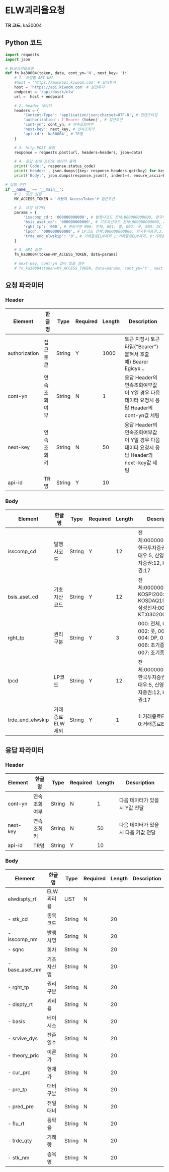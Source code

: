 # ELW괴리율요청

**TR 코드:** ka30004

## Python 코드

```python
import requests
import json

# ELW괴리율요청
def fn_ka30004(token, data, cont_yn='N', next_key=''):
	# 1. 요청할 API URL
	#host = 'https://mockapi.kiwoom.com' # 모의투자
	host = 'https://api.kiwoom.com' # 실전투자
	endpoint = '/api/dostk/elw'
	url =  host + endpoint

	# 2. header 데이터
	headers = {
		'Content-Type': 'application/json;charset=UTF-8', # 컨텐츠타입
		'authorization': f'Bearer {token}', # 접근토큰
		'cont-yn': cont_yn, # 연속조회여부
		'next-key': next_key, # 연속조회키
		'api-id': 'ka30004', # TR명
	}

	# 3. http POST 요청
	response = requests.post(url, headers=headers, json=data)

	# 4. 응답 상태 코드와 데이터 출력
	print('Code:', response.status_code)
	print('Header:', json.dumps({key: response.headers.get(key) for key in ['next-key', 'cont-yn', 'api-id']}, indent=4, ensure_ascii=False))
	print('Body:', json.dumps(response.json(), indent=4, ensure_ascii=False))  # JSON 응답을 파싱하여 출력

# 실행 구간
if __name__ == '__main__':
	# 1. 토큰 설정
	MY_ACCESS_TOKEN = '사용자 AccessToken'# 접근토큰

	# 2. 요청 데이터
	params = {
		'isscomp_cd': '000000000000', # 발행사코드 전체:000000000000, 한국투자증권:3, 미래대우:5, 신영:6, NK투자증권:12, KB증권:17
		'bsis_aset_cd': '000000000000', # 기초자산코드 전체:000000000000, KOSPI200:201, KOSDAQ150:150, 삼성전자:005930, KT:030200..
		'rght_tp': '000', # 권리구분 000: 전체, 001: 콜, 002: 풋, 003: DC, 004: DP, 005: EX, 006: 조기종료콜, 007: 조기종료풋
		'lpcd': '000000000000', # LP코드 전체:000000000000, 한국투자증권:3, 미래대우:5, 신영:6, NK투자증권:12, KB증권:17
		'trde_end_elwskip': '0', # 거래종료ELW제외 1:거래종료ELW제외, 0:거래종료ELW포함
	}

	# 3. API 실행
	fn_ka30004(token=MY_ACCESS_TOKEN, data=params)

	# next-key, cont-yn 값이 있을 경우
	# fn_ka30004(token=MY_ACCESS_TOKEN, data=params, cont_yn='Y', next_key='nextkey..')
```

## 요청 파라미터

### Header
| Element | 한글명 | Type | Required | Length | Description |
|---------|--------|------|----------|--------|-------------|
| authorization | 접근토큰 | String | Y | 1000 | 토큰 지정시 토큰타입("Bearer") 붙혀서 호출<br>예) Bearer Egicyx... |
| cont-yn | 연속조회여부 | String | N | 1 | 응답 Header의 연속조회여부값이 Y일 경우 다음데이터 요청시 응답 Header의 cont-yn값 세팅 |
| next-key | 연속조회키 | String | N | 50 | 응답 Header의 연속조회여부값이 Y일 경우 다음데이터 요청시 응답 Header의 next-key값 세팅 |
| api-id | TR명 | String | Y | 10 |  |

### Body
| Element | 한글명 | Type | Required | Length | Description |
|---------|--------|------|----------|--------|-------------|
| isscomp_cd | 발행사코드 | String | Y | 12 | 전체:000000000000, 한국투자증권:3, 미래대우:5, 신영:6, NK투자증권:12, KB증권:17 |
| bsis_aset_cd | 기초자산코드 | String | Y | 12 | 전체:000000000000, KOSPI200:201, KOSDAQ150:150, 삼성전자:005930, KT:030200.. |
| rght_tp | 권리구분 | String | Y | 3 | 000: 전체, 001: 콜, 002: 풋, 003: DC, 004: DP, 005: EX, 006: 조기종료콜, 007: 조기종료풋 |
| lpcd | LP코드 | String | Y | 12 | 전체:000000000000, 한국투자증권:3, 미래대우:5, 신영:6, NK투자증권:12, KB증권:17 |
| trde_end_elwskip | 거래종료ELW제외 | String | Y | 1 | 1:거래종료ELW제외, 0:거래종료ELW포함 |

## 응답 파라미터

### Header
| Element | 한글명 | Type | Required | Length | Description |
|---------|--------|------|----------|--------|-------------|
| cont-yn | 연속조회여부 | String | N | 1 | 다음 데이터가 있을시 Y값 전달 |
| next-key | 연속조회키 | String | N | 50 | 다음 데이터가 있을시 다음 키값 전달 |
| api-id | TR명 | String | Y | 10 |  |

### Body
| Element | 한글명 | Type | Required | Length | Description |
|---------|--------|------|----------|--------|-------------|
| elwdispty_rt | ELW괴리율 | LIST | N |  |  |
| - stk_cd | 종목코드 | String | N | 20 |  |
| - isscomp_nm | 발행사명 | String | N | 20 |  |
| - sqnc | 회차 | String | N | 20 |  |
| - base_aset_nm | 기초자산명 | String | N | 20 |  |
| - rght_tp | 권리구분 | String | N | 20 |  |
| - dispty_rt | 괴리율 | String | N | 20 |  |
| - basis | 베이시스 | String | N | 20 |  |
| - srvive_dys | 잔존일수 | String | N | 20 |  |
| - theory_pric | 이론가 | String | N | 20 |  |
| - cur_prc | 현재가 | String | N | 20 |  |
| - pre_tp | 대비구분 | String | N | 20 |  |
| - pred_pre | 전일대비 | String | N | 20 |  |
| - flu_rt | 등락율 | String | N | 20 |  |
| - trde_qty | 거래량 | String | N | 20 |  |
| - stk_nm | 종목명 | String | N | 20 |  |